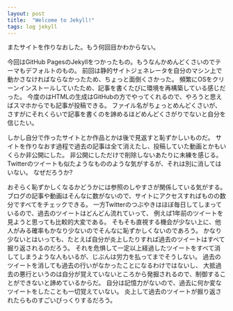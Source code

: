 ```yaml
---
layout: post
title:  "Welcome to Jekyll!"
tags: log jekyll
---
```


またサイトを作りなおした。もう何回目かわからない。

今回はGitHub PagesのJekyllをつかったもの。もうなんかめんどくさいのでテーマもデフォルトのもの。
前回は静的サイトジェネレータを自分のマシン上で動かさなければならなかったため、ちょっと面倒くさかった。
頻繁にOSをクリーンインストールしていたため、記事を書くたびに環境を再構築している感じだった。
今度のはHTMLの生成はGitHubの方でやってくれるので、やろうと思えばスマホからでも記事が投稿できる。
ファイル名がちょっとめんどくさいが、さすがにそれくらいで記事を書くのを諦めるほどめんどくさがりでないと自分を信じたい。

しかし自分で作ったサイトとか作品とかは後で見返すと恥ずかしいものだ。
サイトを作りなおす過程で過去の記事は全て消えたし、投稿していた動画とかもいくらか非公開にした。
非公開にしただけで削除しないあたりに未練を感じる。
Twitterのツイートも似たようなもののような気がするが、それは別に消してはいない。
なぜだろうか?

おそらく恥ずかしくなるかどうかには参照のしやすさが関係している気がする。
ブログの記事や動画はそんなに数がないので、サイトにアクセスすればものの数分ですべてをチェックできる。
一方Twitterのつぶやきはほぼ毎日してしまっているので、過去のツイートはどんどん流れていって、
例えば1年前のツイートを見ようと思っても比較的大変である。
そもそも直視する機会が少ない上に、他人がみる確率もかなり少ないのでそんなに恥ずかしくないのであろう。
かなり少ないとはいっても、たとえば自分が炎上したりすれば過去のツイートはすべて掘り返されるのだろう。
それを危惧して一定以上経過したツイートをすべて消してしまうような人もいるが、じぶんは労力を払ってまでそうしない。
過去のツイートを消しても過去の行いがなかったことになるわけではないし、
大抵過去の悪行というのは自分が覚えていないところから発掘されるので、制御することができないと諦めているからだ。
自分は記憶力がないので、過去に何か変なツイートをしたことも一切覚えていない。
炎上して過去のツイートが掘り返されたらものすごいびっくりするだろう。
